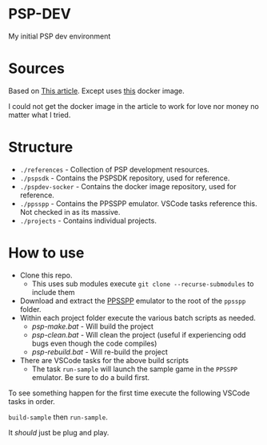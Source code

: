 # PSP-DEV
My initial PSP dev environment

# Sources
Based on [This article](https://victorbush.com/2020/11/psp-dev-windows/). Except uses [this](https://github.com/ticky/docker-pspdev) docker image.

I could not get the docker image in the article to work for love nor money no matter what I tried.

# Structure

* `./references` - Collection of PSP development resources.
* `./pspsdk` - Contains the PSPSDK repository, used for reference.
* `./pspdev-socker` - Contains the docker image repository, used for reference.
* `./ppsspp` - Contains the PPSSPP emulator. VSCode tasks reference this. Not checked in as its massive.
* `./projects` - Contains individual projects.

# How to use

* Clone this repo.
  * This uses sub modules execute `git clone --recurse-submodules` to include them
* Download and extract the [PPSSPP](https://www.ppsspp.org/) emulator to the root of the `ppsspp` folder.
* Within each project folder execute the various batch scripts as needed.
  * *psp-make.bat* - Will build the project
  * *psp-clean.bat* - Will clean the project (useful if experiencing odd bugs even though the code compiles)
  * *psp-rebuild.bat* - Will re-build the project
* There are VSCode tasks for the above build scripts
  * The task `run-sample` will launch the sample game in the `PPSSPP` emulator. Be sure to do a build first.

To see something happen for the first time execute the following VSCode tasks in order.

`build-sample` then `run-sample`.

It *should* just be plug and play.